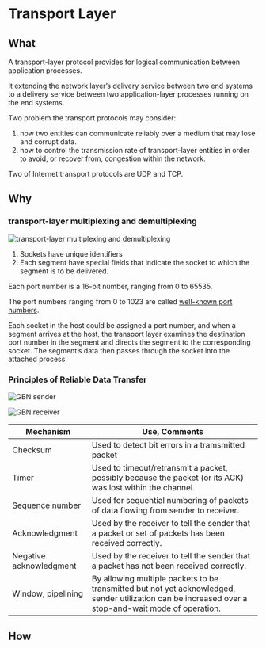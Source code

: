 # Transport Layer

## What

A transport-layer protocol provides for logical communication between application processes.

It extending the network layer’s delivery service between two end systems to a delivery service between two application-layer processes running on the end systems.

Two problem the transport protocols may consider:

1. how two entities can communicate reliably over a medium that may lose and corrupt data.
2. how to control the transmission rate of transport-layer entities in order to avoid, or recover from, congestion within the network.

Two of Internet transport protocols are UDP and TCP.

## Why

### transport-layer multiplexing and demultiplexing

![transport-layer multiplexing and demultiplexing](../../assets/image/transport-layer%20multiplexing%20and%20demultiplexing.png)

1. Sockets have unique identifiers
2. Each segment have special fields that indicate the socket to which the segment is to be delivered.

Each port number is a 16-bit number, ranging from 0 to 65535.

The port numbers ranging from 0 to 1023 are called [well-known port numbers](http://www.iana.org).

Each socket in the host could be assigned a port number, and when a segment arrives at the host, the transport layer examines the destination port number in the segment and directs the segment to the corresponding socket. The segment’s data then passes through the socket into the attached process.

### Principles of Reliable Data Transfer

![GBN sender](../../assets/image/gbn%20sender.png)

![GBN receiver](../../assets/image/gbn%20receiver.png)

| Mechanism               | Use, Comments                                                                                                                                        |
| ----------------------- | ---------------------------------------------------------------------------------------------------------------------------------------------------- |
| Checksum                | Used to detect bit errors in a tramsmitted packet                                                                                                    |
| Timer                   | Used to timeout/retransmit a packet, possibly because the packet (or its ACK) was lost within the channel.                                           |
| Sequence number         | Used for sequential numbering of packets of data flowing from sender to receiver.                                                                    |
| Acknowledgment          | Used by the receiver to tell the sender that a packet or set of packets has been received correctly.                                                 |
| Negative acknowledgment | Used by the receiver to tell the sender that a packet has not been received correctly.                                                               |
| Window, pipelining      | By allowing multiple packets to be transmitted but not yet acknowledged, sender utilization can be increased over a stop-and-wait mode of operation. |

## How
